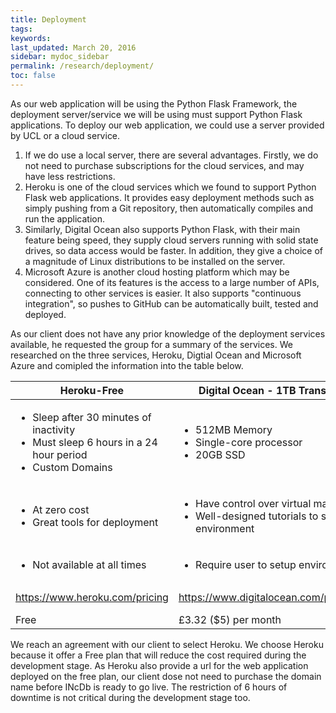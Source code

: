 ```yaml
---
title: Deployment
tags: 
keywords:
last_updated: March 20, 2016
sidebar: mydoc_sidebar
permalink: /research/deployment/
toc: false
---
```


As our web application will be using the Python Flask Framework, the deployment server/service we will be using must support Python Flask applications. To deploy our web application, we could use a server provided by UCL or a cloud service.

1. If we do use a local server, there are several advantages. Firstly, we do not need to purchase subscriptions for the cloud services, and may have less restrictions.
2. Heroku is one of the cloud services which we found to support Python Flask web applications. It provides easy deployment methods such as simply pushing from a Git repository, then automatically compiles and run the application.
3. Similarly, Digital Ocean also supports Python Flask, with their main feature being speed, they supply cloud servers running with solid state drives, so data access would be faster. In addition, they give a choice of a magnitude of Linux distributions to be installed on the server.
4. Microsoft Azure is another cloud hosting platform which may be considered. One of its features is the access to a large number of APIs, connecting to other services is easier. It also supports "continuous integration", so pushes to GitHub can be automatically built, tested and deployed.

As our client does not have any prior knowledge of the deployment services available, he requested the group for a summary of the services. We researched on the three services, Heroku, Digtial Ocean and Microsoft Azure and comipled the information into the table below.

<table class="table table-striped table-bordered">
    <thead>
    <tr>
      <th>Heroku-Free</th>
      <th>Digital Ocean - 1TB Transfer</th>
      <th>Microsoft Azure</th>
    </tr>
  </thead>
  <tbody>
    <tr>
      <td>
        <ul>
          <li>Sleep after 30 minutes of inactivity</li>
          <li>Must sleep 6 hours in a 24 hour period</li>
          <li>Custom Domains</li>
        </ul>
      </td>
      <td>
        <ul>
          <li>512MB Memory</li>
          <li>Single-core processor</li>
          <li>20GB SSD</li>
        </ul>
      </td>
      <td>
        <ul>
          <li>Shared Cores</li>
          <li>500MB RAM</li>
          <li>1GB Storage</li>
          <li>2GB SQL Database</li>
        </ul>
      </td>
    </tr>
    <tr>
      <td>
        <ul>
          <li>At zero cost</li>
          <li>Great tools for deployment</li>
        </ul>
      </td>
      <td>
        <ul>
          <li>Have control over virtual machine</li>
          <li>Well-designed tutorials to setup environment</li>
        </ul>
      </td>
      <td>
        <ul>
          <li>Free student version</li>
          <li>Reliable provider</li>
        </ul>
      </td>
    </tr>
    <tr>
      <td>
        <ul>
          <li>Not available at all times</li>
        </ul>
      </td>
      <td>
        <ul>
          <li>Require user to setup environment</li>
        </ul>
      </td>
      <td>
        <ul>
          <li>Confusing pricing model</li>
        </ul>
      </td>
    </tr>
    <tr>
      <td>
        <a href="https://www.heroku.com/pricing">https://www.heroku.com/pricing</a>
      </td>
      <td>
        <a href="https://www.digitalocean.com/pricing/">https://www.digitalocean.com/pricing/</a>
      </td>
      <td>
        <a href="https://azure.microsoft.com/en-gb/pricing/">https://azure.microsoft.com/en-gb/pricing/</a>
      </td>
    </tr>
    <tr>
      <td>Free</td>
      <td>£3.32 ($5) per month</td>
      <td>£5.91 per month</td>
    </tr>
  </tbody>
</table>

We reach an agreement with our client to select Heroku. We choose Heroku because it offer a Free plan that will reduce the cost required during the development stage. As Heroku also provide a url for the web application deployed on the free plan, our client dose not need to purchase the domain name before INcDb is ready to go live. The restriction of 6 hours of downtime is not critical during the development stage too.